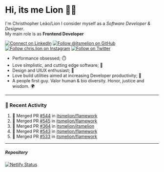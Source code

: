 # Hi, its me Lion 👋🦁

I'm Christhopher Leão/Lion
I consider myself as a _Software Developer & Designer_.<br/>My main role is as <b>Frontend Developer</b>
<br />

[![Connect on LinkedIn](https://img.shields.io/badge/--linkedin?label=LinkedIn&logo=LinkedIn&style=social)](https://www.linkedin.com/in/chrislion)
[![Follow @itsmelion on GitHub](https://img.shields.io/github/followers/itsmelion?label=follow%20%40itsmeLion&style=social)](https://github.com/itsmelion)
[![Follow chris.lion on Instagram](https://img.shields.io/badge/--instagram?label=@chris.lion&logo=Instagram&style=social)](https://instagram.com/chris.lion)
[![Follow on Twitter](https://img.shields.io/badge/--twitter?label=@ChrisLion_me&logo=Twitter&style=social)](https://twitter.com/chrislion_me)

- Performance obsessed; ⏱️
- Love simplistic, and cutting edge software; 📆
- Design and UIUX enthusiast; 🎨
- Love build utilities aimed at increasing Developer productivity; 🧰
- A people first guy. Valor human & bio diversity. Honor, justice and wisdom. 🌍

---
### 📰 Recent Activity

<!--START_SECTION:activity-->
1. 🎉 Merged PR [#544](https://github.com/itsmelion/flamework/pull/544) in [itsmelion/flamework](https://github.com/itsmelion/flamework)
2. 🎉 Merged PR [#545](https://github.com/itsmelion/flamework/pull/545) in [itsmelion/flamework](https://github.com/itsmelion/flamework)
3. 🎉 Merged PR [#364](https://github.com/itsmelion/itsmelion/pull/364) in [itsmelion/itsmelion](https://github.com/itsmelion/itsmelion)
4. 🎉 Merged PR [#543](https://github.com/itsmelion/flamework/pull/543) in [itsmelion/flamework](https://github.com/itsmelion/flamework)
5. 🎉 Merged PR [#533](https://github.com/itsmelion/flamework/pull/533) in [itsmelion/flamework](https://github.com/itsmelion/flamework)
<!--END_SECTION:activity-->

___

##### Repository
[![Netlify Status](https://api.netlify.com/api/v1/badges/9e2e6136-1ab9-42fc-8d4e-188512d5d841/deploy-status)](https://app.netlify.com/sites/lion-portfolio/deploys)
